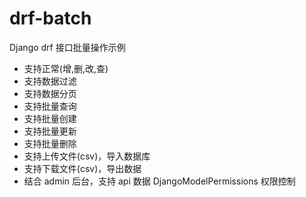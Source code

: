 # drf-batch
Django drf  接口批量操作示例
- 支持正常(增,删,改,查)
- 支持数据过滤
- 支持数据分页
- 支持批量查询
- 支持批量创建
- 支持批量更新
- 支持批量删除
- 支持上传文件(csv)，导入数据库
- 支持下载文件(csv)，导出数据
- 结合 admin 后台，支持 api 数据 DjangoModelPermissions 权限控制
